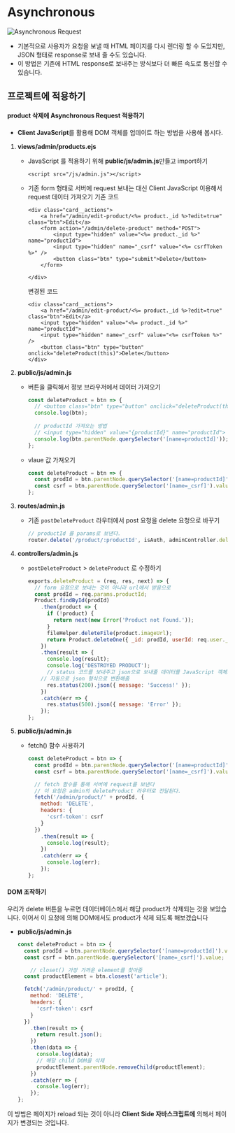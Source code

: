# Asynchronous 

![Asynchronous Request](https://user-images.githubusercontent.com/47456161/77399962-c8194f00-6ded-11ea-9c01-21671925c607.png)

* 기본적으로 사용자가 요청을 보낼 때 HTML 페이지를 다시 렌더링 할 수 도있지만, JSON 형태로 response로 보내 줄 수도 있습니다.
* 이 방법은 기존에 HTML response로 보내주는 방식보다 더 빠른 속도로 통신할 수 있습니다.



## 프로젝트에 적용하기

#### product 삭제에 Asynchronous Request 적용하기

*  **Client JavaScript**를 활용해 DOM 객체를 업데이트 하는 방법을 사용해 봅시다.

1. **views/admin/products.ejs**

   * JavaScript 를 적용하기 위해 **public/js/admin.js**만들고 import하기

     ```ejs
     <script src="/js/admin.js"></script>
     ```

   * 기존 form 형태로 서버에 request 보내는 대신 Client JavaScript 이용해서  request 데이터 가져오기
     기존 코드

     ```ejs
     <div class="card__actions">
         <a href="/admin/edit-product/<%= product._id %>?edit=true" class="btn">Edit</a>
         <form action="/admin/delete-product" method="POST">
             <input type="hidden" value="<%= product._id %>" name="productId">
             <input type="hidden" name="_csrf" value="<%= csrfToken %>" />
             <button class="btn" type="submit">Delete</button>
         </form>
     
     </div>
     ```

     변경된 코드

     ```ejs
     <div class="card__actions">
         <a href="/admin/edit-product/<%= product._id %>?edit=true" class="btn">Edit</a>
         <input type="hidden" value="<%= product._id %>" name="productId">
         <input type="hidden" name="_csrf" value="<%= csrfToken %>" />
         <button class="btn" type="button" onclick="deleteProduct(this)">Delete</button>
     </div>
     ```

   

2. **public/js/admin.js**

   * 버튼을 클릭해서 정보 브라우저에서 데이터 가져오기

     ```javascript
     const deleteProduct = btn => {
       // <button class="btn" type="button" onclick="deleteProduct(this)">Delete</button>
       console.log(btn);
         
       // productId 가져오는 방법
       // <input type="hidden" value="{productId}" name="productId">
       console.log(btn.parentNode.querySelector('[name=productId]'));
     };
     
     ```

   * vlaue 값 가져오기

     ```javascript
     const deleteProduct = btn => {
       const prodId = btn.parentNode.querySelector('[name=productId]').value;
       const csrf = btn.parentNode.querySelector('[name=_csrf]').value;
     };
     
     ```

3. **routes/admin.js**

   * 기존 `postDeleteProduct` 라우터에서 post 요청을 delete 요청으로 바꾸기 

     ```javascript
     // productId 를 params로 보낸다.
     router.delete('/product/:productId', isAuth, adminController.deleteProduct);
     ```

4. **controllers/admin.js**

   * `postDeleteProduct` > `deleteProduct` 로 수정하기

     ```javascript
     exports.deleteProduct = (req, res, next) => {
       // form 요청으로 보내는 것이 아니라 url에서 받음으로
       const prodId = req.params.productId;
       Product.findById(prodId)
         .then(product => {
           if (!product) {
             return next(new Error('Product not Found.'));
           }
           fileHelper.deleteFile(product.imageUrl);
           return Product.deleteOne({ _id: prodId, userId: req.user._id });
         })
         .then(result => {
           console.log(result);
           console.log('DESTROYED PRODUCT');
           // status 코드를 보내주고 json으로 보내줄 데이터를 JavaScript 객체로 보내주면
     	 // 자동으로 json 형식으로 변환해줌
           res.status(200).json({ message: 'Success!' });
         })
         .catch(err => {
           res.status(500).json({ message: 'Error' });
         });
     };
     ```

5. **public/js/admin.js**

   * fetch() 함수 사용하기

     ```javascript
     const deleteProduct = btn => {
       const prodId = btn.parentNode.querySelector('[name=productId]').value;
       const csrf = btn.parentNode.querySelector('[name=_csrf]').value;
     
       // fetch 함수를 통해 서버에 request를 보낸다
       // 이 요청은 admin의 deleteProduct 라우터로 전달된다.
       fetch('/admin/product/' + prodId, {
         method: 'DELETE',
         headers: {
           'csrf-token': csrf
         }
       })
         .then(result => {
           console.log(result);
         })
         .catch(err => {
           console.log(err);
         });
     };
     
     ```

#### DOM 조작하기

우리가 delete 버튼을 누르면 데이터베이스에서 해당 product가 삭제되는 것을 보았습니다. 이어서 이 요청에 의해 DOM에서도 product가 삭제 되도록 해보겠습니다

* **public/js/admin.js**

  ```javascript
  const deleteProduct = btn => {
    const prodId = btn.parentNode.querySelector('[name=productId]').value;
    const csrf = btn.parentNode.querySelector('[name=_csrf]').value;
  
      // closet() 가장 가까운 element를 찾아줌
    const productElement = btn.closest('article');
  
    fetch('/admin/product/' + prodId, {
      method: 'DELETE',
      headers: {
        'csrf-token': csrf
      }
    })
      .then(result => {
        return result.json();
      })
      .then(data => {
        console.log(data);
        // 해당 child DOM을 삭제
        productElement.parentNode.removeChild(productElement);
      })
      .catch(err => {
        console.log(err);
      });
  };
  
  ```

  

이 방법은 페이지가 reload 되는 것이 아니라 **Client Side 자바스크립트에** 의해서 페이지가 변경되는 것입니다.
